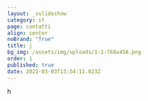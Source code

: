 ```yaml
---
layout: _vslideshow
category: it
page: contatti
align: center
noBrand: "True"
title: j
bg_img: /assets/img/uploads/1-1-768x458.png
order: 1
published: true
date: 2021-03-03T13:54:11.023Z
---
```

h